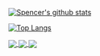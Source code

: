 [![Spencer's github stats](https://github-readme-stats.vercel.app/api?username=SpencerApel&count_private=true&theme=cobalt)](https://github.com/SpencerApel/SpencerApel)

[![Top Langs](https://github-readme-stats.vercel.app/api/top-langs/?username=SpencerApel&layout=compact&theme=cobalt)](https://github.com/SpencerApel/SpencerApel)

<a href="https://github.com/SpencerApel/dotfiles">
  <img align="center" src="https://github-readme-stats.vercel.app/api/pin/?username=SpencerApel&repo=dotfiles&theme=cobalt" />
</a>
<a href="https://github.com/bachoseven/sxvv">
  <img align="center" src="https://github-readme-stats.vercel.app/api/pin/?username=SpencerApel&repo=sxvv&theme=cobalt" />
</a>
<a href="https://github.com/SpencerApel/st">
  <img align="center" src="https://github-readme-stats.vercel.app/api/pin/?username=SpencerApel&repo=st&theme=cobalt" />
</a>
